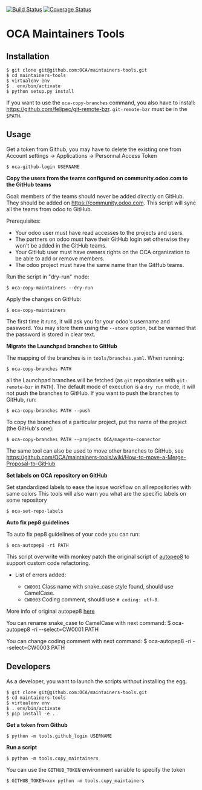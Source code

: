 [![Build Status](https://travis-ci.org/OCA/maintainers-tools.svg?branch=master)](https://travis-ci.org/OCA/maintainers-tools)
[![Coverage Status](https://img.shields.io/coveralls/OCA/maintainers-tools.svg)](https://coveralls.io/r/OCA/maintainers-tools?branch=master)

# OCA Maintainers Tools

## Installation

    $ git clone git@github.com:OCA/maintainers-tools.git
    $ cd maintainers-tools
    $ virtualenv env
    $ . env/bin/activate
    $ python setup.py install

If you want to use the `oca-copy-branches` command, you also have to install:
https://github.com/felipec/git-remote-bzr. `git-remote-bzr` must be in the
`$PATH`.

## Usage

Get a token from Github, you may have to delete the existing one from Account settings -> Applications -> Personnal Access Token

    $ oca-github-login USERNAME

**Copy the users from the teams configured on community.odoo.com to the GitHub teams**

Goal: members of the teams should never be added directly on GitHub.
They should be added on https://community.odoo.com. This script will
sync all the teams from odoo to GitHub.

Prerequisites:

* Your odoo user must have read accesses to the projects and users.
* The partners on odoo must have their GitHub login set otherwise they won't
  be added in the GitHub teams.
* Your GitHub user must have owners rights on the OCA organization to be
  able to add or remove members.
* The odoo project must have the same name than the GitHub teams.

Run the script in "dry-run" mode:

    $ oca-copy-maintainers --dry-run

Apply the changes on GitHub:

    $ oca-copy-maintainers

The first time it runs, it will ask you for your odoo's username and
password. You may store them using the `--store` option, but be warned
that the password is stored in clear text.


**Migrate the Launchpad branches to GitHub**

The mapping of the branches is in `tools/branches.yaml`.
When running:

    $ oca-copy-branches PATH

all the Launchpad branches will be fetched (as `git` repositories with `git-remote-bzr` in `PATH`).
The default mode of execution is a `dry run` mode, it will not push the branches to GitHub.
If you want to push the branches to GitHub, run:

    $ oca-copy-branches PATH --push

To copy the branches of a particular project, put the name of the project (the GitHub's one):

    $ oca-copy-branches PATH --projects OCA/magento-connector

The same tool can also be used to move other branches to GitHub, see
https://github.com/OCA/maintainers-tools/wiki/How-to-move-a-Merge-Proposal-to-GitHub

**Set labels on OCA repository on GitHub**

Set standardized labels to ease the issue workflow on all repositories with same colors
This tools will also warn you what are the specific labels on some repository

    $ oca-set-repo-labels


**Auto fix pep8 guidelines**

To auto fix pep8 guidelines of your code you can run:

    $ oca-autopep8 -ri PATH

This script overwrite with monkey patch the original script of [autopep8](https://github.com/hhatto/autopep8)
to support custom code refactoring.

* List of errors added:

    - `CW0001` Class name with snake_case style found, should use CamelCase.
    - `CW0003` Coding comment, should use `# coding: utf-8`.

More info of original autopep8 [here](https://pypi.python.org/pypi/autopep8/)

You can rename snake_case to CamelCase with next command:
    $ oca-autopep8 -ri --select=CW0001 PATH

You can change coding comment with next command:
    $ oca-autopep8 -ri --select=CW0003 PATH


## Developers

As a developer, you want to launch the scripts without installing the
egg. 

    $ git clone git@github.com:OCA/maintainers-tools.git
    $ cd maintainers-tools
    $ virtualenv env
    $ . env/bin/activate
    $ pip install -e .

**Get a token from Github**

    $ python -m tools.github_login USERNAME

**Run a script**

    $ python -m tools.copy_maintainers

You can use the `GITHUB_TOKEN` environment variable to specify the token

    $ GITHUB_TOKEN=xxx python -m tools.copy_maintainers
